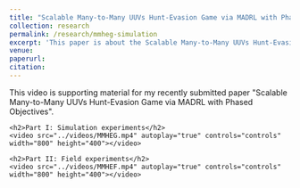 ```yaml
---
title: "Scalable Many-to-Many UUVs Hunt-Evasion Game via MADRL with Phased Objectives: Simulation Experiments"
collection: research
permalink: /research/mmheg-simulation
excerpt: 'This paper is about the Scalable Many-to-Many UUVs Hunt-Evasion Game via MADRL with Phased Objectives.'
venue:
paperurl:
citation:
---
```



<html lang="en">
<head>
    <meta charset="UTF-8">
    <meta name="viewport" content="width=device-width, initial-scale=1.0">
    <title>Supporting Material</title>
</head>
<body>
    <p>This video is supporting material for my recently submitted paper "Scalable Many-to-Many UUVs Hunt-Evasion Game via MADRL with Phased Objectives".</p>

    <h2>Part I: Simulation experiments</h2>
    <video src="../videos/MMHEG.mp4" autoplay="true" controls="controls" width="800" height="400"></video>

    <h2>Part II: Field experiments</h2>
    <video src="../videos/MMHEF.mp4" autoplay="true" controls="controls" width="800" height="400"></video>
</body>
</html>
